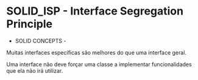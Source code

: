# SOLID_ISP - Interface Segregation Principle
- SOLID CONCEPTS -

Muitas interfaces específicas são melhores do que uma interface geral.

Uma interface não deve forçar uma classe a implementar funcionalidades que ela não irá utilizar.
